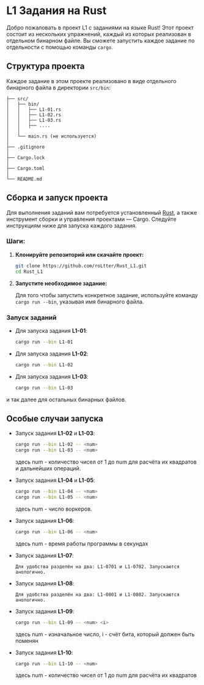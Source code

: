 # L1 Задания на Rust

Добро пожаловать в проект L1 с заданиями на языке Rust! Этот проект состоит из нескольких упражнений, каждый из которых реализован в отдельном бинарном файле. Вы сможете запустить каждое задание по отдельности с помощью команды `cargo`.

## Структура проекта

Каждое задание в этом проекте реализовано в виде отдельного бинарного файла в директории `src/bin`:

```project/
├── src/
│   ├── bin/
│   │   ├── L1-01.rs
│   │   ├── L1-02.rs
│   │   ├── L1-03.rs
│   │   ├── ....
│   │   
│   └── main.rs (не используется)
│ 
├── .gitignore
│ 
├── Cargo.lock
│  
├── Cargo.toml
│ 
└── README.md
```

## Сборка и запуск проекта

Для выполнения заданий вам потребуется установленный [Rust](https://www.rust-lang.org/), а также инструмент сборки и управления проектами — Cargo. Следуйте инструкциям ниже для запуска каждого задания.

### Шаги:

1. **Клонируйте репозиторий или скачайте проект:**
    ```bash
    git clone https://github.com/roLtter/Rust_L1.git
    cd Rust_L1
    ```

2. **Запустите необходимое задание:**

   Для того чтобы запустить конкретное задание, используйте команду `cargo run --bin`, указывая имя бинарного файла.

### Запуск заданий

- Для запуска задания **L1-01**:
    ```bash
    cargo run --bin L1-01
    ```

- Для запуска задания **L1-02**:
    ```bash
    cargo run --bin L1-02
    ```
- Для запуска задания **L1-03**:
    ```bash
    cargo run --bin L1-03
    ```


и так далее для остальных бинарных файлов.

## Особые случаи запуска

- Запуск задания **L1-02** и **L1-03**:
    ```bash
    cargo run --bin L1-02 -- <num>
    cargo run --bin L1-03 -- <num>
    ```
  здесь num - количество чисел от 1 до num для расчёта их квадратов и дальнейших операций.


- Запуск задания **L1-04** и **L1-05**:
    ```bash
    cargo run --bin L1-04 -- <num>
    cargo run --bin L1-05 -- <num>
    ```
    здесь num - число воркеров.


- Запуск задания **L1-06**:
    ```bash
    cargo run --bin L1-06 -- <num>
    ```
    здесь num - время работы программы в секундах


- Запуск задания **L1-07**:

  ```
  Для удобства разделён на два: L1-0701 и L1-0702. Запускаются анологично.
  ```

- Запуск задания **L1-08**:

  ```
  Для удобства разделён на два: L1-0801 и L1-0802. Запускаются анологично.
  ```
  
- Запуск задания **L1-09**:

  ```bash
  cargo run --bin L1-09 -- <num> <i>
  ```
  здесь num - изначальное число, i - счёт бита, который должен быть поменян


- Запуск задания **L1-10**:

  ```bash
  cargo run --bin L1-10 -- <num>
  ```
  здесь num - количество чисел от 1 до num для расчёта их квадратов
